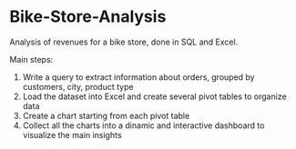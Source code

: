 # Bike-Store-Analysis

Analysis of revenues for a bike store, done in SQL and Excel.

Main steps:
1. Write a query to extract information about orders, grouped by customers, city, product type
2. Load the dataset into Excel and create several pivot tables to organize data
3. Create a chart starting from each pivot table
4. Collect all the charts into a dinamic and interactive dashboard to visualize the main insights
